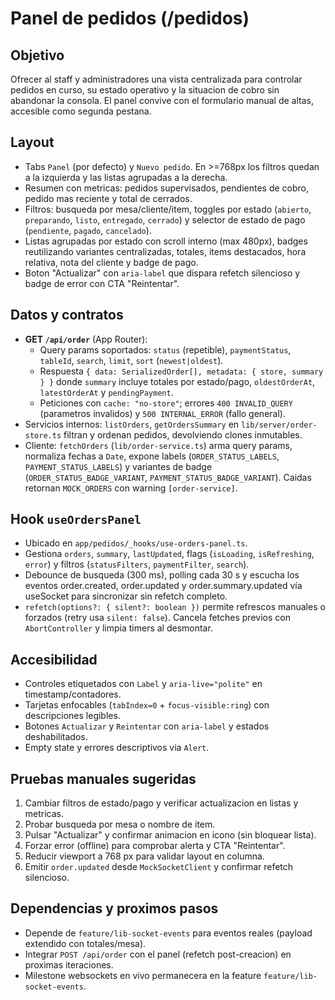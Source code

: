 # Panel de pedidos (/pedidos)

## Objetivo
Ofrecer al staff y administradores una vista centralizada para controlar pedidos en curso, su estado operativo y la situacion de cobro sin abandonar la consola. El panel convive con el formulario manual de altas, accesible como segunda pestana.

## Layout
- Tabs `Panel` (por defecto) y `Nuevo pedido`. En >=768px los filtros quedan a la izquierda y las listas agrupadas a la derecha.
- Resumen con metricas: pedidos supervisados, pendientes de cobro, pedido mas reciente y total de cerrados.
- Filtros: busqueda por mesa/cliente/item, toggles por estado (`abierto`, `preparando`, `listo`, `entregado`, `cerrado`) y selector de estado de pago (`pendiente`, `pagado`, `cancelado`).
- Listas agrupadas por estado con scroll interno (max 480px), badges reutilizando variantes centralizadas, totales, items destacados, hora relativa, nota del cliente y badge de pago.
- Boton "Actualizar" con `aria-label` que dispara refetch silencioso y badge de error con CTA "Reintentar".

## Datos y contratos
- **GET `/api/order`** (App Router):
  - Query params soportados: `status` (repetible), `paymentStatus`, `tableId`, `search`, `limit`, `sort` (`newest|oldest`).
  - Respuesta `{ data: SerializedOrder[], metadata: { store, summary } }` donde `summary` incluye totales por estado/pago, `oldestOrderAt`, `latestOrderAt` y `pendingPayment`.
  - Peticiones con `cache: "no-store"`; errores `400 INVALID_QUERY` (parametros invalidos) y `500 INTERNAL_ERROR` (fallo general).
- Servicios internos: `listOrders`, `getOrdersSummary` en `lib/server/order-store.ts` filtran y ordenan pedidos, devolviendo clones inmutables.
- Cliente: `fetchOrders` (`lib/order-service.ts`) arma query params, normaliza fechas a `Date`, expone labels (`ORDER_STATUS_LABELS`, `PAYMENT_STATUS_LABELS`) y variantes de badge (`ORDER_STATUS_BADGE_VARIANT`, `PAYMENT_STATUS_BADGE_VARIANT`). Caidas retornan `MOCK_ORDERS` con warning `[order-service]`.

## Hook `useOrdersPanel`
- Ubicado en `app/pedidos/_hooks/use-orders-panel.ts`.
- Gestiona `orders`, `summary`, `lastUpdated`, flags (`isLoading`, `isRefreshing`, `error`) y filtros (`statusFilters`, `paymentFilter`, `search`).
- Debounce de busqueda (300 ms), polling cada 30 s y escucha los eventos order.created, order.updated y order.summary.updated vía useSocket para sincronizar sin refetch completo.
- `refetch(options?: { silent?: boolean })` permite refrescos manuales o forzados (retry usa `silent: false`). Cancela fetches previos con `AbortController` y limpia timers al desmontar.

## Accesibilidad
- Controles etiquetados con `Label` y `aria-live="polite"` en timestamp/contadores.
- Tarjetas enfocables (`tabIndex=0` + `focus-visible:ring`) con descripciones legibles.
- Botones `Actualizar` y `Reintentar` con `aria-label` y estados deshabilitados.
- Empty state y errores descriptivos via `Alert`.

## Pruebas manuales sugeridas
1. Cambiar filtros de estado/pago y verificar actualizacion en listas y metricas.
2. Probar busqueda por mesa o nombre de item.
3. Pulsar "Actualizar" y confirmar animacion en icono (sin bloquear lista).
4. Forzar error (offline) para comprobar alerta y CTA "Reintentar".
5. Reducir viewport a 768 px para validar layout en columna.
6. Emitir `order.updated` desde `MockSocketClient` y confirmar refetch silencioso.

## Dependencias y proximos pasos
- Depende de `feature/lib-socket-events` para eventos reales (payload extendido con totales/mesa).
- Integrar `POST /api/order` con el panel (refetch post-creacion) en proximas iteraciones.
- Milestone websockets en vivo permanecera en la feature `feature/lib-socket-events`.
